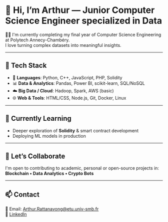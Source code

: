 # 👋 Hi, I’m Arthur — Junior Computer Science Engineer specialized in Data

🧑‍💻 I'm currently completing my final year of Computer Science Engineering at Polytech Annecy-Chambéry.  
I love turning complex datasets into meaningful insights.

---

## 🚀 Tech Stack

- 🧠 **Languages**: Python, C++, JavaScript, PHP, Solidity  
- 📊 **Data & Analytics**: Pandas, Power BI, scikit-learn, SQL/NoSQL  
- ☁️ **Big Data / Cloud**: Hadoop, Spark, AWS (basic)  
- 🌐 **Web & Tools**: HTML/CSS, Node.js, Git, Docker, Linux  

---

## 🧠 Currently Learning

- Deeper exploration of **Solidity** & smart contract development  
- Deploying ML models in production  

---

## 🤝 Let’s Collaborate

I'm open to contributing to academic, personal or open-source projects in:  
**Blockchain • Data Analytics • Crypto Bots**

---

## 📫 Contact

📧 Email: [Arthur.Rattanavong@etu.univ-smb.fr](mailto:Arthur.Rattanavong@etu.univ-smb.fr)  
🔗 [LinkedIn](www.linkedin.com/in/arthur-rattanavong-b4938225a)
